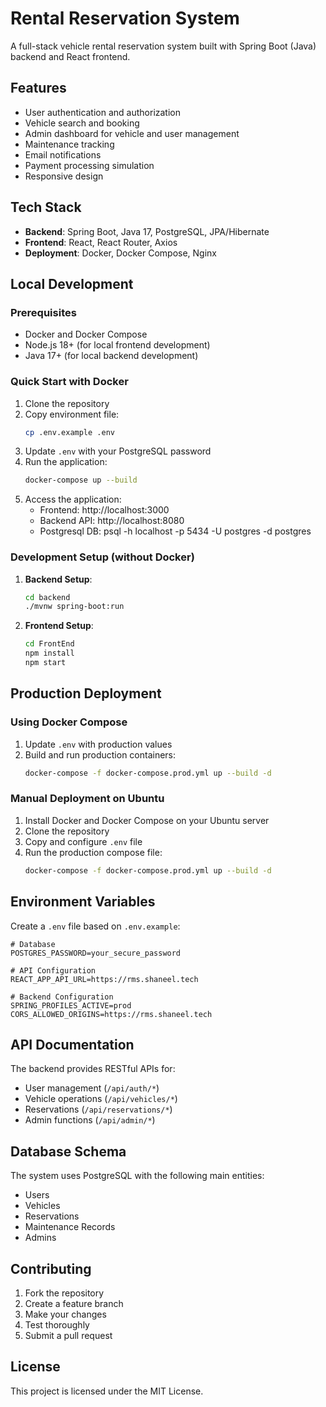 # Rental Reservation System

A full-stack vehicle rental reservation system built with Spring Boot (Java) backend and React frontend.

## Features

- User authentication and authorization
- Vehicle search and booking
- Admin dashboard for vehicle and user management
- Maintenance tracking
- Email notifications
- Payment processing simulation
- Responsive design

## Tech Stack

- **Backend**: Spring Boot, Java 17, PostgreSQL, JPA/Hibernate
- **Frontend**: React, React Router, Axios
- **Deployment**: Docker, Docker Compose, Nginx

## Local Development

### Prerequisites

- Docker and Docker Compose
- Node.js 18+ (for local frontend development)
- Java 17+ (for local backend development)

### Quick Start with Docker

1. Clone the repository
2. Copy environment file:
   ```bash
   cp .env.example .env
   ```
3. Update `.env` with your PostgreSQL password
4. Run the application:
   ```bash
   docker-compose up --build
   ```
5. Access the application:
   - Frontend: http://localhost:3000
   - Backend API: http://localhost:8080
   - Postgresql DB: psql -h localhost -p 5434 -U postgres -d postgres


### Development Setup (without Docker)

1. **Backend Setup**:
   ```bash
   cd backend
   ./mvnw spring-boot:run
   ```

2. **Frontend Setup**:
   ```bash
   cd FrontEnd
   npm install
   npm start
   ```

## Production Deployment

### Using Docker Compose

1. Update `.env` with production values
2. Build and run production containers:
   ```bash
   docker-compose -f docker-compose.prod.yml up --build -d
   ```

### Manual Deployment on Ubuntu

1. Install Docker and Docker Compose on your Ubuntu server
2. Clone the repository
3. Copy and configure `.env` file
4. Run the production compose file:
   ```bash
   docker-compose -f docker-compose.prod.yml up --build -d
   ```

## Environment Variables

Create a `.env` file based on `.env.example`:

```env
# Database
POSTGRES_PASSWORD=your_secure_password

# API Configuration
REACT_APP_API_URL=https://rms.shaneel.tech

# Backend Configuration
SPRING_PROFILES_ACTIVE=prod
CORS_ALLOWED_ORIGINS=https://rms.shaneel.tech
```

## API Documentation

The backend provides RESTful APIs for:
- User management (`/api/auth/*`)
- Vehicle operations (`/api/vehicles/*`)
- Reservations (`/api/reservations/*`)
- Admin functions (`/api/admin/*`)

## Database Schema

The system uses PostgreSQL with the following main entities:
- Users
- Vehicles
- Reservations
- Maintenance Records
- Admins

## Contributing

1. Fork the repository
2. Create a feature branch
3. Make your changes
4. Test thoroughly
5. Submit a pull request

## License

This project is licensed under the MIT License.
